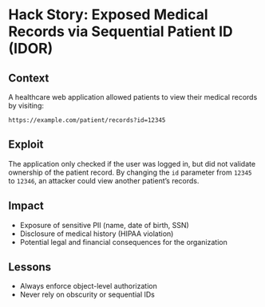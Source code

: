 # Hack Story: Exposed Medical Records via Sequential Patient ID (IDOR)

## Context
A healthcare web application allowed patients to view their medical records by visiting:
```
https://example.com/patient/records?id=12345
```

## Exploit
The application only checked if the user was logged in, but did not validate ownership of the patient record. 
By changing the `id` parameter from `12345` to `12346`, an attacker could view another patient’s records.

## Impact
- Exposure of sensitive PII (name, date of birth, SSN)
- Disclosure of medical history (HIPAA violation)
- Potential legal and financial consequences for the organization

## Lessons
- Always enforce object-level authorization
- Never rely on obscurity or sequential IDs
